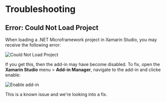 # Troubleshooting

## Error: Could Not Load Project

When loading a .NET Microframework project in Xamarin Studio, you may receive the following error:

![Could Not Load Project]()

If you get this, then the add-in may have become disabled. To fix, open the **Xamarin Studio** menu > **Add-in Manager**, navigate to the add-in and clicke enable:

![Enable add-in]()

This is a known issue and we're looking into a fix.
